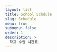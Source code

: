 ```yaml
---
layout: list
title: School Schdule
slug: Schedule
menu: true
submenu: false
order: 1
description: >
  학교 수업 시간표
---
```

